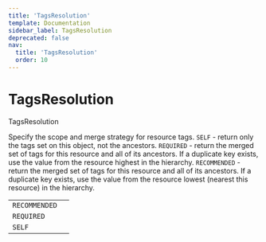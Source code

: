 ```yaml
---
title: 'TagsResolution'
template: Documentation
sidebar_label: TagsResolution
deprecated: false
nav:
  title: 'TagsResolution'
  order: 10
---
```


# TagsResolution

<div style={{'fontFamily':'monospace'}}><span style={{'fontSize':'1.5rem','fontWeight':500}}>TagsResolution</span></div>

Specify the scope and merge strategy for resource tags. `SELF` - return only the tags set on this object, not the ancestors. `REQUIRED` - return the merged set of tags for this resource and all of its ancestors. If a duplicate key exists, use the value from the resource highest in the hierarchy. `RECOMMENDED` - return the merged set of tags for this resource and all of its ancestors. If a duplicate key exists, use the value from the resource lowest (nearest this resource) in the hierarchy.

| | |
| -- | -- |
| `RECOMMENDED` |  |
| `REQUIRED` |  |
| `SELF` |  |